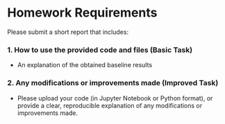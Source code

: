 # Homework Requirements
Please submit a short report that includes: 

### 1. How to use the provided code and files (Basic Task)
- An explanation of the obtained baseline results

### 2. Any modifications or improvements made (Improved Task)
  
- Please upload your code (in Jupyter Notebook or Python format), or provide a clear, reproducible 
explanation of any modifications or improvements made.
